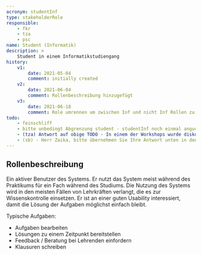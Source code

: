 ```yaml
---
acronym: studentInf
type: stakeholderRole
responsible: 
    - fkr
    - tza
    - psc
name: Student (Informatik)
description: >
    Student in einem Informatikstudiengang 
history:
    v1:
        date: 2021-05-04
        comment: initially created
    v2:
        date: 2021-06-04
        comment: Rollenbeschreibung hinzugefügt
    v3:
        date: 2021-06-18
        comment: Role umrennen um zwischen Inf und nicht Inf Rollen zu unterscheiden
todo:
    - feinschliff
    - bitte unbedingt Abgrenzung student - studentInf noch einmal angucken. Welche Studententypen haben wir hier bei uns? Kommen wir da mit den beiden aus? Oder müsste man eine allgemeine Rolle student machen und dann spezialisierte, wie z.B. studentMathe, studentInf, studentSonstig ...? (SB)
    - (tza) Antwort auf obige TODO - In einem der Workshops wurde diskutiert, dass wir mit diesen beiden Rollen auskommen sollten. Durch diese Rollen bilden wir zwei wichtige Nutzern-Typen ab: Studenten, die mit IT-Tools (wie Git, IDEA usw.) vertraut sind, und Studenten, die heutzutage technisch versiert sind, aber die oben genannten IT-Tools nicht verwenden. Wir haben zuerst keine weitere Feinunterteilung gemacht.
    - (sb) - Herr Zaika, bitte übernehmen Sie Ihre Antwort unten in den Content und dann können Sie die Todos auflösen. 
---
```


## Rollenbeschreibung
Ein aktiver Benutzer des Systems. Er nutzt das System meist während des Praktikums für ein Fach während des Studiums.
Die Nutzung des Systems wird in den meisten Fällen von Lehrkräften verlangt, die es zur Wissenskontrolle einsetzen.
Er ist an einer guten Usability interessiert, damit die Lösung der Aufgaben möglichst einfach bleibt. 

Typische Aufgaben:
* Aufgaben bearbeiten
* Lösungen zu einem Zeitpunkt bereitstellen
* Feedback / Beratung bei Lehrenden einfordern
* Klausuren schreiben
